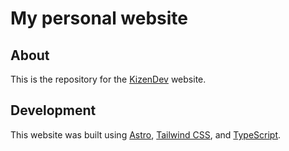 # My personal website

## About

This is the repository for the [KizenDev](https://kizendev.github.io) website.

## Development

This website was built using [Astro](https://astro.build/), [Tailwind CSS](https://tailwindcss.com/), and [TypeScript](https://www.typescriptlang.org/).
